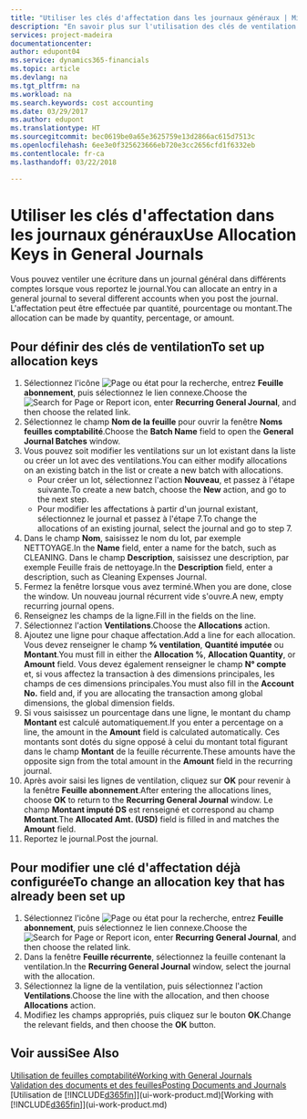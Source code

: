 ```yaml
---
title: "Utiliser les clés d'affectation dans les journaux généraux | Microsoft Docs"
description: "En savoir plus sur l'utilisation des clés de ventilation dans les feuilles."
services: project-madeira
documentationcenter: 
author: edupont04
ms.service: dynamics365-financials
ms.topic: article
ms.devlang: na
ms.tgt_pltfrm: na
ms.workload: na
ms.search.keywords: cost accounting
ms.date: 03/29/2017
ms.author: edupont
ms.translationtype: HT
ms.sourcegitcommit: bec0619be0a65e3625759e13d2866ac615d7513c
ms.openlocfilehash: 6ee3e0f325623666eb720e3cc2656cfd1f6332eb
ms.contentlocale: fr-ca
ms.lasthandoff: 03/22/2018

---
```

# <a name="use-allocation-keys-in-general-journals"></a><span data-ttu-id="dcb6a-103">Utiliser les clés d'affectation dans les journaux généraux</span><span class="sxs-lookup"><span data-stu-id="dcb6a-103">Use Allocation Keys in General Journals</span></span>
<span data-ttu-id="dcb6a-104">Vous pouvez ventiler une écriture dans un journal général dans différents comptes lorsque vous reportez le journal.</span><span class="sxs-lookup"><span data-stu-id="dcb6a-104">You can allocate an entry in a general journal to several different accounts when you post the journal.</span></span> <span data-ttu-id="dcb6a-105">L'affectation peut être effectuée par quantité, pourcentage ou montant.</span><span class="sxs-lookup"><span data-stu-id="dcb6a-105">The allocation can be made by quantity, percentage, or amount.</span></span>

## <a name="to-set-up-allocation-keys"></a><span data-ttu-id="dcb6a-106">Pour définir des clés de ventilation</span><span class="sxs-lookup"><span data-stu-id="dcb6a-106">To set up allocation keys</span></span>
1. <span data-ttu-id="dcb6a-107">Sélectionnez l'icône ![Page ou état pour la recherche](media/ui-search/search_small.png "icône Page ou état pour la recherche"), entrez **Feuille abonnement**, puis sélectionnez le lien connexe.</span><span class="sxs-lookup"><span data-stu-id="dcb6a-107">Choose the ![Search for Page or Report](media/ui-search/search_small.png "Search for Page or Report icon") icon, enter **Recurring General Journal**, and then choose the related link.</span></span>
2. <span data-ttu-id="dcb6a-108">Sélectionnez le champ **Nom de la feuille** pour ouvrir la fenêtre **Noms feuilles comptabilité**.</span><span class="sxs-lookup"><span data-stu-id="dcb6a-108">Choose the **Batch Name** field to open the **General Journal Batches** window.</span></span>
3. <span data-ttu-id="dcb6a-109">Vous pouvez soit modifier les ventilations sur un lot existant dans la liste ou créer un lot avec des ventilations.</span><span class="sxs-lookup"><span data-stu-id="dcb6a-109">You can either modify allocations on an existing batch in the list or create a new batch with allocations.</span></span>
   * <span data-ttu-id="dcb6a-110">Pour créer un lot, sélectionnez l'action **Nouveau**, et passez à l'étape suivante.</span><span class="sxs-lookup"><span data-stu-id="dcb6a-110">To create a new batch, choose the **New** action, and go to the next step.</span></span>
   * <span data-ttu-id="dcb6a-111">Pour modifier les affectations à partir d'un journal existant, sélectionnez le journal et passez à l'étape 7.</span><span class="sxs-lookup"><span data-stu-id="dcb6a-111">To change the allocations of an existing journal, select the journal and go to step 7.</span></span>    
4. <span data-ttu-id="dcb6a-112">Dans le champ **Nom**, saisissez le nom du lot, par exemple NETTOYAGE.</span><span class="sxs-lookup"><span data-stu-id="dcb6a-112">In the **Name** field, enter a name for the batch, such as CLEANING.</span></span> <span data-ttu-id="dcb6a-113">Dans le champ **Description**, saisissez une description, par exemple Feuille frais de nettoyage.</span><span class="sxs-lookup"><span data-stu-id="dcb6a-113">In the **Description** field, enter a description, such as Cleaning Expenses Journal.</span></span>
5. <span data-ttu-id="dcb6a-114">Fermez la fenêtre lorsque vous avez terminé.</span><span class="sxs-lookup"><span data-stu-id="dcb6a-114">When you are done, close the window.</span></span> <span data-ttu-id="dcb6a-115">Un nouveau journal récurrent vide s'ouvre.</span><span class="sxs-lookup"><span data-stu-id="dcb6a-115">A new, empty recurring journal opens.</span></span>
6. <span data-ttu-id="dcb6a-116">Renseignez les champs de la ligne.</span><span class="sxs-lookup"><span data-stu-id="dcb6a-116">Fill in the fields on the line.</span></span>
7. <span data-ttu-id="dcb6a-117">Sélectionnez l'action **Ventilations**.</span><span class="sxs-lookup"><span data-stu-id="dcb6a-117">Choose the **Allocations** action.</span></span>
8. <span data-ttu-id="dcb6a-118">Ajoutez une ligne pour chaque affectation.</span><span class="sxs-lookup"><span data-stu-id="dcb6a-118">Add a line for each allocation.</span></span> <span data-ttu-id="dcb6a-119">Vous devez renseigner le champ **% ventilation**, **Quantité imputée** ou **Montant**.</span><span class="sxs-lookup"><span data-stu-id="dcb6a-119">You must fill in either the **Allocation %**, **Allocation Quantity**, or **Amount** field.</span></span> <span data-ttu-id="dcb6a-120">Vous devez également renseigner le champ **N° compte** et, si vous affectez la transaction à des dimensions principales, les champs de ces dimensions principales.</span><span class="sxs-lookup"><span data-stu-id="dcb6a-120">You must also fill in the **Account No.** field and, if you are allocating the transaction among global dimensions, the global dimension fields.</span></span>
9. <span data-ttu-id="dcb6a-121">Si vous saisissez un pourcentage dans une ligne, le montant du champ **Montant** est calculé automatiquement.</span><span class="sxs-lookup"><span data-stu-id="dcb6a-121">If you enter a percentage on a line, the amount in the **Amount** field is calculated automatically.</span></span> <span data-ttu-id="dcb6a-122">Ces montants sont dotés du signe opposé à celui du montant total figurant dans le champ **Montant** de la feuille récurrente.</span><span class="sxs-lookup"><span data-stu-id="dcb6a-122">These amounts have the opposite sign from the total amount in the **Amount** field in the recurring journal.</span></span>
10. <span data-ttu-id="dcb6a-123">Après avoir saisi les lignes de ventilation, cliquez sur **OK** pour revenir à la fenêtre **Feuille abonnement**.</span><span class="sxs-lookup"><span data-stu-id="dcb6a-123">After entering the allocations lines, choose **OK** to return to the **Recurring General Journal** window.</span></span> <span data-ttu-id="dcb6a-124">Le champ **Montant imputé DS** est renseigné et correspond au champ **Montant**.</span><span class="sxs-lookup"><span data-stu-id="dcb6a-124">The **Allocated Amt. (USD)** field is filled in and matches the **Amount** field.</span></span>
11. <span data-ttu-id="dcb6a-125">Reportez le journal.</span><span class="sxs-lookup"><span data-stu-id="dcb6a-125">Post the journal.</span></span>

## <a name="to-change-an-allocation-key-that-has-already-been-set-up"></a><span data-ttu-id="dcb6a-126">Pour modifier une clé d'affectation déjà configurée</span><span class="sxs-lookup"><span data-stu-id="dcb6a-126">To change an allocation key that has already been set up</span></span>
1. <span data-ttu-id="dcb6a-127">Sélectionnez l'icône ![Page ou état pour la recherche](media/ui-search/search_small.png "icône Page ou état pour la recherche"), entrez **Feuille abonnement**, puis sélectionnez le lien connexe.</span><span class="sxs-lookup"><span data-stu-id="dcb6a-127">Choose the ![Search for Page or Report](media/ui-search/search_small.png "Search for Page or Report icon") icon, enter **Recurring General Journal**, and then choose the related link.</span></span>
2. <span data-ttu-id="dcb6a-128">Dans la fenêtre **Feuille récurrente**, sélectionnez la feuille contenant la ventilation.</span><span class="sxs-lookup"><span data-stu-id="dcb6a-128">In the **Recurring General Journal** window, select the journal with the allocation.</span></span>
3. <span data-ttu-id="dcb6a-129">Sélectionnez la ligne de la ventilation, puis sélectionnez l'action **Ventilations**.</span><span class="sxs-lookup"><span data-stu-id="dcb6a-129">Choose the line with the allocation, and then choose **Allocations** action.</span></span>
4. <span data-ttu-id="dcb6a-130">Modifiez les champs appropriés, puis cliquez sur le bouton **OK**.</span><span class="sxs-lookup"><span data-stu-id="dcb6a-130">Change the relevant fields, and then choose the **OK** button.</span></span>

## <a name="see-also"></a><span data-ttu-id="dcb6a-131">Voir aussi</span><span class="sxs-lookup"><span data-stu-id="dcb6a-131">See Also</span></span>
[<span data-ttu-id="dcb6a-132">Utilisation de feuilles comptabilité</span><span class="sxs-lookup"><span data-stu-id="dcb6a-132">Working with General Journals</span></span>](ui-work-general-journals.md)  
[<span data-ttu-id="dcb6a-133">Validation des documents et des feuilles</span><span class="sxs-lookup"><span data-stu-id="dcb6a-133">Posting Documents and Journals</span></span>](ui-post-documents-journals.md)  
<span data-ttu-id="dcb6a-134">[Utilisation de [!INCLUDE[d365fin](includes/d365fin_md.md)]](ui-work-product.md)</span><span class="sxs-lookup"><span data-stu-id="dcb6a-134">[Working with [!INCLUDE[d365fin](includes/d365fin_md.md)]](ui-work-product.md)</span></span>

